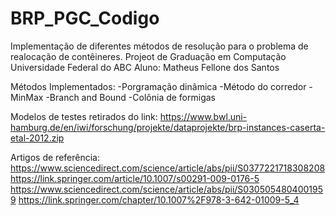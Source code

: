 # BRP_PGC_Codigo
Implementação de diferentes métodos de resolução para o problema de realocação de contêineres.
Projeot de Graduação em Computação
Universidade Federal do ABC
Aluno: Matheus Fellone dos Santos


Métodos Implementados:
-Porgramação dinâmica
-Método do corredor
-MinMax
-Branch and Bound
-Colônia de formigas

Modelos de testes retirados do link: https://www.bwl.uni-hamburg.de/en/iwi/forschung/projekte/dataprojekte/brp-instances-caserta-etal-2012.zip

Artigos de referência:
https://www.sciencedirect.com/science/article/abs/pii/S0377221718308208
https://link.springer.com/article/10.1007/s00291-009-0176-5
https://www.sciencedirect.com/science/article/abs/pii/S0305054804001959
https://link.springer.com/chapter/10.1007%2F978-3-642-01009-5_4
